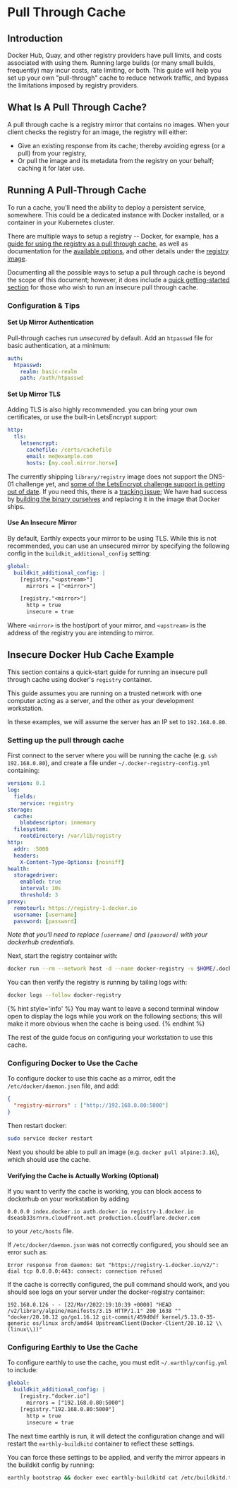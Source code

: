 # Pull Through Cache

## Introduction

Docker Hub, Quay, and other registry providers have pull limits, and costs associated with using them.
Running large builds (or many small builds, frequently) may incur costs, rate limiting, or both.
This guide will help you set up your own "pull-through" cache to reduce network traffic, and bypass the limitations imposed by registry providers.

## What Is A Pull Through Cache?

A pull through cache is a registry mirror that contains no images. When your client checks the registry for an image, the registry will either:

- Give an existing response from its cache; thereby avoiding egress (or a pull) from your registry,
- Or pull the image and its metadata from the registry on your behalf; caching it for later use.

## Running A Pull-Through Cache

To run a cache, you'll need the ability to deploy a persistent service, somewhere. This could be a dedicated instance with Docker installed, or a container in your Kubernetes cluster.

There are multiple ways to setup a registry -- Docker, for example, has a [guide for using the registry as a pull through cache](https://docs.docker.com/registry/recipes/mirror),
as well as documentation for the [available options](https://docs.docker.com/registry/configuration/), and other details under the [registry image](https://hub.docker.com/_/registry).

Documenting all the possible ways to setup a pull through cache is beyond the scope of this document; however, it does include a [quick getting-started section](#insecure-docker-hub-cache-example) for those who wish
to run an insecure pull through cache.

### Configuration & Tips

####  Set Up Mirror Authentication

Pull-through caches run _unsecured_ by default. Add an `htpasswd` file for basic authentication, at a minimum:
```yaml
auth:
  htpasswd:
    realm: basic-realm
    path: /auth/htpasswd
```

#### Set Up Mirror TLS

Adding TLS is also highly recommended. you can bring your own certificates, or use the built-in LetsEncrypt support:
```yaml
http:
  tls:
    letsencrypt:
      cachefile: /certs/cachefile
      email: me@example.com
      hosts: [my.cool.mirror.horse]
```

The currently shipping `library/registry` image does not support the DNS-01 challenge yet, and [some of the LetsEncrypt challenge support is getting out of date](https://github.com/distribution/distribution/issues/3041). If you need this, there is a [tracking issue](https://github.com/docker/distribution-library-image/issues/96); We have had success by [building the binary ourselves](https://github.com/earthly/registry/blob/3f06d1fc5d7f456b63b870b2851fd18cd2098dcf/Earthfile#L3-L11) and replacing it in the image that Docker ships.

#### Use An Insecure Mirror

By default, Earthly expects your mirror to be using TLS. While this is not recommended, you can use an unsecured mirror by specifying the following config in the `buildkit_additional_config` setting:

```yaml
global:
  buildkit_additional_config: |
    [registry."<upstream>"]
      mirrors = ["<mirror>"]

    [registry."<mirror>"]
      http = true
      insecure = true
```

Where `<mirror>` is the host/port of your mirror, and `<upstream>` is the address of the registry you are intending to mirror.

## Insecure Docker Hub Cache Example

This section contains a quick-start guide for running an insecure pull through cache using docker's `registry` container.

This guide assumes you are running on a trusted network with one computer acting as a server,
and the other as your development workstation.

In these examples, we will assume the server has an IP set to `192.168.0.80`.

### Setting up the pull through cache

First connect to the server where you will be running the cache (e.g. `ssh 192.168.0.80`),
and create a file under `~/.docker-registry-config.yml` containing:

```yaml
version: 0.1
log:
  fields:
    service: registry
storage:
  cache:
    blobdescriptor: inmemory
  filesystem:
    rootdirectory: /var/lib/registry
http:
  addr: :5000
  headers:
    X-Content-Type-Options: [nosniff]
health:
  storagedriver:
    enabled: true
    interval: 10s
    threshold: 3
proxy:
  remoteurl: https://registry-1.docker.io
  username: [username]
  password: [password]
```

*Note that you'll need to replace `[username]` and `[password]` with your dockerhub credentials.*

Next, start the registry container with:

```bash
docker run --rm --network host -d --name docker-registry -v $HOME/.docker-registry-config.yml:/root/config.yml registry.hub.docker.com/library/registry:2 registry serve /root/config.yml
```

You can then verify the registry is running by tailing logs with:

```bash
docker logs --follow docker-registry
```

{% hint style='info' %}
You may want to leave a second terminal window open to display the logs while you work on the following sections;
this will make it more obvious when the cache is being used.
{% endhint %}

The rest of the guide focus on configuring your workstation to use this cache.

### Configuring Docker to Use the Cache

To configure docker to use this cache as a mirror, edit the `/etc/docker/daemon.json` file, and add:

```json
{
  "registry-mirrors" : ["http://192.168.0.80:5000"]
}
```

Then restart docker:

```bash
sudo service docker restart
```

Next you should be able to pull an image (e.g. `docker pull alpine:3.16`), which should use the cache.

#### Verifying the Cache is Actually Working (Optional)

If you want to verify the cache is working, you can block access to dockerhub on your workstation by adding

```
0.0.0.0 index.docker.io auth.docker.io registry-1.docker.io dseasb33srnrn.cloudfront.net production.cloudflare.docker.com
```

to your `/etc/hosts` file.

If `/etc/docker/daemon.json` was not correctly configured, you should see an error such as:

```
Error response from daemon: Get "https://registry-1.docker.io/v2/": dial tcp 0.0.0.0:443: connect: connection refused
```

If the cache is correctly configured, the pull command should work, and you should see logs on your server under the docker-registry container:

```
192.168.0.126 - - [22/Mar/2022:19:10:39 +0000] "HEAD /v2/library/alpine/manifests/3.15 HTTP/1.1" 200 1638 "" "docker/20.10.12 go/go1.16.12 git-commit/459d0df kernel/5.13.0-35-generic os/linux arch/amd64 UpstreamClient(Docker-Client/20.10.12 \\(linux\\))"
```

### Configuring Earthly to Use the Cache

To configure earthly to use the cache, you must edit `~/.earthly/config.yml` to include:

```yaml
global:
  buildkit_additional_config: |
    [registry."docker.io"]
      mirrors = ["192.168.0.80:5000"]
    [registry."192.168.0.80:5000"]
      http = true
      insecure = true
```

The next time earthly is run, it will detect the configuration change and will restart the `earthly-buildkitd` container to reflect these settings.

You can force these settings to be applied, and verify the mirror appears in the buildkit config by running:

```bash
earthly bootstrap && docker exec earthly-buildkitd cat /etc/buildkitd.toml
```
